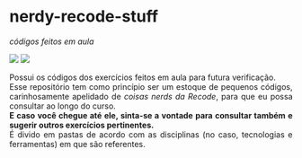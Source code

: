 # nerdy-recode-stuff
<i>códigos feitos em aula</i>

<img src="http://img.shields.io/static/v1?label=License&message=MIT&color=blue&style=for-the-badge">  <img src="http://img.shields.io/static/v1?label=STATUS&message=EM%20DESENVOLVIMENTO&color=yellow&style=for-the-badge">


<p align="justify"> Possui os códigos dos exercícios feitos em aula para futura verificação.<br> Esse repositório tem como princípio ser um estoque de pequenos códigos, carinhosamente apelidado de <i>coisas nerds da Recode</i>, para que eu possa consultar ao longo do curso. <br> <b>E caso você chegue até ele, sinta-se a vontade para consultar também e sugerir outros exercícios pertinentes.</b> <br> É divido em pastas de acordo com as disciplinas (no caso, tecnologias e ferramentas) em que são referentes.</p>
